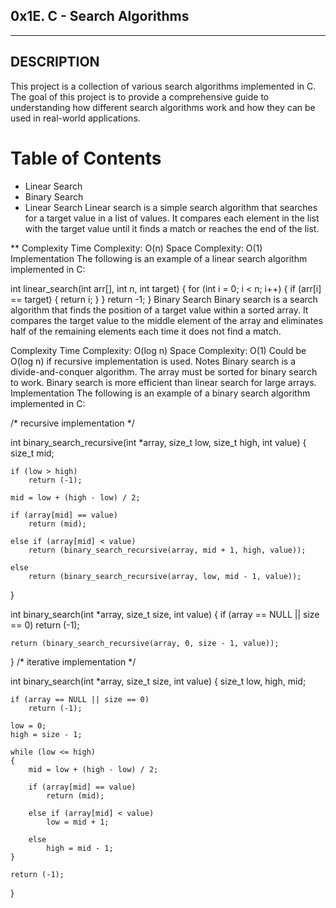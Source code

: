 ## 0x1E. C - Search Algorithms
---
## DESCRIPTION
This project is a collection of various search algorithms implemented in C. The goal of this project is to provide a comprehensive guide to understanding how different search algorithms work and how they can be used in real-world applications.

# Table of Contents
* Linear Search
* Binary Search
* Linear Search
Linear search is a simple search algorithm that searches for a target value in a list of values. It compares each element in the list with the target value until it finds a match or reaches the end of the list.

** Complexity
Time Complexity: O(n)
Space Complexity: O(1)
Implementation
The following is an example of a linear search algorithm implemented in C:

int linear_search(int arr[], int n, int target) {
    for (int i = 0; i < n; i++) {
        if (arr[i] == target) {
            return i;
        }
    }
    return -1;
}
Binary Search
Binary search is a search algorithm that finds the position of a target value within a sorted array. It compares the target value to the middle element of the array and eliminates half of the remaining elements each time it does not find a match.

Complexity
Time Complexity: O(log n)
Space Complexity: O(1)
Could be O(log n) if recursive implementation is used.
Notes
Binary search is a divide-and-conquer algorithm.
The array must be sorted for binary search to work.
Binary search is more efficient than linear search for large arrays.
Implementation
The following is an example of a binary search algorithm implemented in C:

/* recursive implementation */

int binary_search_recursive(int *array, size_t low, size_t high, int value)
{
    size_t mid;

    if (low > high)
        return (-1);

    mid = low + (high - low) / 2;

    if (array[mid] == value)
        return (mid);

    else if (array[mid] < value)
        return (binary_search_recursive(array, mid + 1, high, value));

    else
        return (binary_search_recursive(array, low, mid - 1, value));
}

int binary_search(int *array, size_t size, int value)
{
    if (array == NULL || size == 0)
        return (-1);

    return (binary_search_recursive(array, 0, size - 1, value));
}
/* iterative implementation */

int binary_search(int *array, size_t size, int value)
{
    size_t low, high, mid;

    if (array == NULL || size == 0)
        return (-1);

    low = 0;
    high = size - 1;

    while (low <= high)
    {
        mid = low + (high - low) / 2;

        if (array[mid] == value)
            return (mid);

        else if (array[mid] < value)
            low = mid + 1;

        else
            high = mid - 1;
    }

    return (-1);
}
